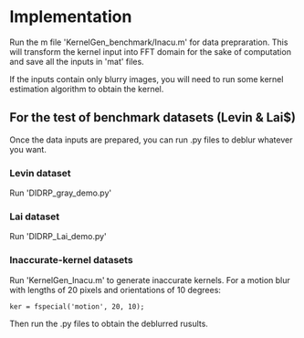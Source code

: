 # Implementation 
Run the m file 'KernelGen_benchmark/Inacu.m' for data prepraration.
This will transform the kernel input into FFT domain for the sake of computation and save all the inputs in 'mat' files.

If the inputs contain only blurry images, you will need to run some kernel estimation algorithm to obtain the kernel.
## For the test of benchmark datasets (Levin & Lai$)
Once the data inputs are prepared, you can run .py files to deblur whatever you want.
### Levin dataset
Run 'DIDRP_gray_demo.py'
### Lai dataset
Run 'DIDRP_Lai_demo.py'
### Inaccurate-kernel datasets
Run 'KernelGen_Inacu.m' to generate inaccurate kernels. For a motion blur with lengths of 20 pixels and orientations of 10 degrees:

`ker = fspecial('motion', 20, 10);`

Then run the .py files to obtain the deblurred rusults.
